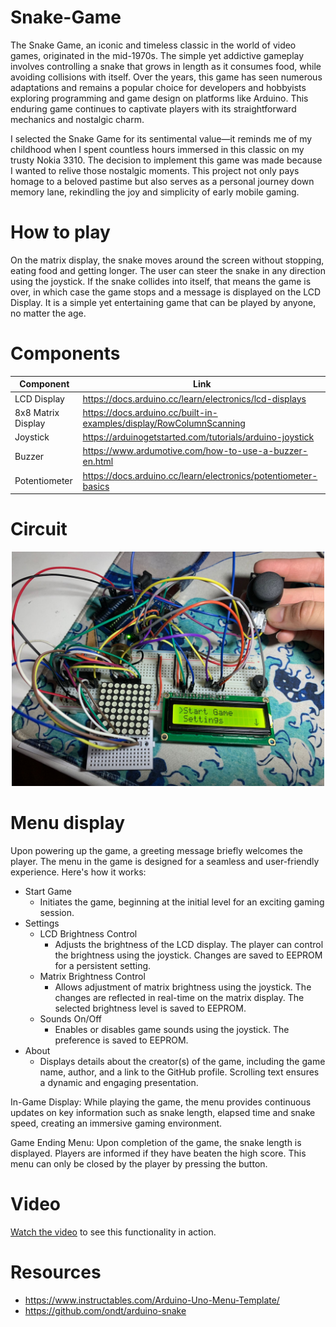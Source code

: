 # Snake-Game

The Snake Game, an iconic and timeless classic in the world of video games, originated in the mid-1970s. The simple yet addictive gameplay involves controlling a snake that grows in length as it consumes food, while avoiding collisions with itself. Over the years, this game has seen numerous adaptations and remains a popular choice for developers and hobbyists exploring programming and game design on platforms like Arduino. This enduring game continues to captivate players with its straightforward mechanics and nostalgic charm.

I selected the Snake Game for its sentimental value—it reminds me of my childhood when I spent countless hours immersed in this classic on my trusty Nokia 3310. The decision to implement this game was made because I wanted to relive those nostalgic moments. This project not only pays homage to a beloved pastime but also serves as a personal journey down memory lane, rekindling the joy and simplicity of early mobile gaming.

# How to play

On the matrix display, the snake moves around the screen without stopping, eating food and getting longer. The user can steer the snake in any direction using the joystick. If the snake collides into itself, that means the game is over, in which case the game stops and a message is displayed on the LCD Display. It is a simple yet entertaining game that can be played by anyone, no matter the age. 

# Components
| Component  | Link |
| ------------- | ------------- |
| LCD Display  | https://docs.arduino.cc/learn/electronics/lcd-displays|
| 8x8 Matrix Display  | https://docs.arduino.cc/built-in-examples/display/RowColumnScanning  |
| Joystick  | https://arduinogetstarted.com/tutorials/arduino-joystick  |
| Buzzer  | https://www.ardumotive.com/how-to-use-a-buzzer-en.html  |
| Potentiometer  | https://docs.arduino.cc/learn/electronics/potentiometer-basics  |

# Circuit
<p align="center">
  <img src="snake_game_project/circuit.jpeg" alt="Circuit" width="500">
</p>

# Menu display

Upon powering up the game, a greeting message briefly welcomes the player.
The menu in the game is designed for a seamless and user-friendly experience. Here's how it works:

* Start Game
  * Initiates the game, beginning at the initial level for an exciting gaming session.
* Settings
  * LCD Brightness Control
    * Adjusts the brightness of the LCD display. The player can control the brightness using the joystick. Changes are saved to EEPROM for a persistent setting.
  * Matrix Brightness Control
    * Allows adjustment of matrix brightness using the joystick. The changes are reflected in real-time on the matrix display. The selected brightness level is saved to EEPROM.
  * Sounds On/Off
    * Enables or disables game sounds using the joystick. The preference is saved to EEPROM.
* About
  * Displays details about the creator(s) of the game, including the game name, author, and a link to the GitHub profile. Scrolling text ensures a dynamic and engaging presentation.

In-Game Display:
        While playing the game, the menu provides continuous updates on key information such as snake length, elapsed time and snake speed, creating an immersive gaming environment.

Game Ending Menu:
        Upon completion of the game, the snake length is displayed. Players are informed if they have beaten the high score. This menu can only be closed by the player by pressing the button.

# Video 
[Watch the video](https://www.youtube.com/shorts/Y7U4Y1t5gCs) to see this functionality in action.

# Resources
* https://www.instructables.com/Arduino-Uno-Menu-Template/
* https://github.com/ondt/arduino-snake
